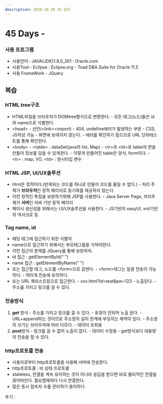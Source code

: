 ```yaml
---
description: 2020.10.20 45 일차
---
```


# 45 Days -

### 사용 프로그램

* 사용언어 : JAVA\(JDK\)1.8.0\_261 : Oracle.com
* 사용Tool  - Eclipse : Eclipse.org - Toad DBA Suite for Oracle 11.5
* 사용 FrameWork - JQuery

## 복습

### HTML tree구조

* HTML파일을 브라우저가 DOMtree형식으로 변환한다. - 모든 태그\(노드\)들은 id와 name으로 식별한다.
* &lt;head&gt; - 선언\(&lt;link&gt;=import\) - 404, undefine에러가 발생하는 부분 - CSS, JS작성 가능 - 화면에 보여지지 않는다. - 에러를 확인하기 힘드므로 URL 단위테스트를 통해 확인한다.
* &lt;body&gt; - &lt;table&gt; : dataSet\(java의 list, Map\) - &lt;tr&gt;과 &lt;td&gt;로 table의 면을 만들어 정보를 담을 수 있게한다. - 이렇게 만들어진 table은 양식, form이다. - &lt;tr&gt; : map, VO, &lt;td&gt; : 원시타입 변수

### HTML JSP, UI/UX솔루션

* html은 정적이다.\(반복되는 코드를 하나로 만들어 코드를 줄일 수 없다.\) - 처리 주체가 **브라우저**인 정적 페이지로 동기화를 제공하지 않는다.
* 이런 정적인 특징을 보완하기위해 JSP를 사용한다. - Java Server Page, 처리주체가 **서버**인 자바 기반 동적 페이지
* 페이시 생산성을 위해서는 UI/UX솔루션을 사용한다. - JS기반의 easyUI, xml기반의 넥사크로 등

### Tag name, id

* 해당 태그에 접근하기 위한 식별자
* name으로 접근하기 위해서는 부모태그들을 거쳐야한다.
* 이런 접근의 문제를 JQuery를 통해 보완하자.
* id 접근 : getElementById\(" "\)
* name 접근 : getElementByName\(" "\)
* 또는 접근할 태그, 노드를 &lt;form&gt;으로 감싼다. - &lt;form&gt;태그는 일괄 전송이 가능하다. - 여러개 전송에 유리하다.
* 또는 URL 쿼리스트링으로 접근한다. - xxx.html?id=test&pw=123 - 노출된다. - 주소를 가지고 링크를 걸 수 있다.

### 전송방식

1. **get** 방식 - 주소를 가지고 링크를 걸 수 있다. - 포장이 안되어 노출 된다. - URL+append하는 것이므로 주소창의 길이 한계에 부딪히는 제약이 있다. - 주소창의 크기는 브라우저에 따라 다르다.  - 데이터 조회용
2. **post**방식 - 링크를 걸 수 없어 노출이 없다. - 데이터 수정용 - get방식보다 대용량의 전송을 할 수 있다.

### http프로토콜 전송

* 사용자로부터 http프로토콜을 사용해 서버에 전송한다.
* http프로토콜 : 비 상태 프로토콜
* stateless, 연결을 계속 유지하는 것이 아니라 응답을 받으면 바로 물리적인 연결을 끊어버린다. 필요할때마다 다시 연결한다.
* 많은 동시 접속자 수를 관리하기 용이하다.

후기 : 

